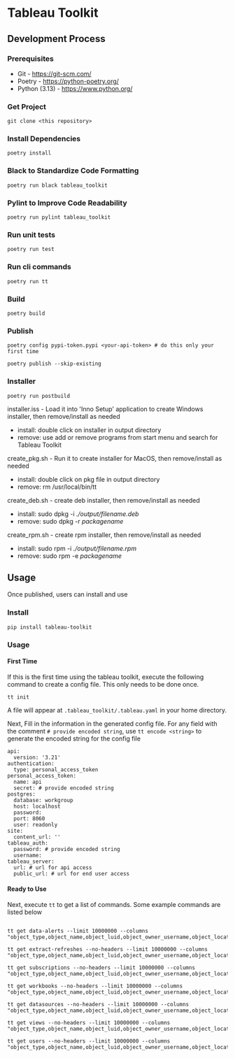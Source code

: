 # Tableau Toolkit


## Development Process

### Prerequisites

* Git - https://git-scm.com/
* Poetry - https://python-poetry.org/
* Python (3.13) - https://www.python.org/

### Get Project
`git clone <this repository>`

### Install Dependencies
`poetry install`

### Black to Standardize Code Formatting
`poetry run black tableau_toolkit`

### Pylint to Improve Code Readability
`poetry run pylint tableau_toolkit`

### Run unit tests
`poetry run test`

### Run cli commands
`poetry run tt`


### Build 
`poetry build`

### Publish
`poetry config pypi-token.pypi <your-api-token> # do this only your first time`

`poetry publish --skip-existing`

### Installer

`poetry run postbuild`

installer.iss - Load it into 'Inno Setup' application to create Windows installer, then remove/install as needed

* install: double click on installer in output directory
* remove: use add or remove programs from start menu and search for Tableau Toolkit

create_pkg.sh - Run it to create installer for MacOS, then remove/install as needed

* install: double click on pkg file in output directory
* remove: rm /usr/local/bin/tt

create_deb.sh - create deb installer, then remove/install as needed

* install: sudo dpkg -i *./output/filename.deb*
* remove: sudo dpkg -r *packagename*

create_rpm.sh - create rpm installer, then remove/install as needed

* install: sudo rpm -i *./output/filename.rpm*
* remove: sudo rpm -e *packagename*

## Usage

Once published, users can install and use

### Install
`pip install tableau-toolkit`

### Usage

#### First Time
If this is the first time using the tableau toolkit, 
execute the following command to create a config file. 
This only needs to be done once.

`tt init`

A file will appear at `.tableau_toolkit/.tableau.yaml`
in your home directory. 

Next, Fill in the information in the generated config file. 
For any field with the comment `# provide encoded string`, 
use `tt encode <string>` to generate the encoded string for the config file

```
api:
  version: '3.21'
authentication:
  type: personal_access_token
personal_access_token:
  name: api
  secret: # provide encoded string
postgres:
  database: workgroup
  host: localhost
  password: 
  port: 8060
  user: readonly
site:
  content_url: ''
tableau_auth:
  password: # provide encoded string
  username: 
tableau_server:
  url: # url for api access
  public_url: # url for end user access
```

#### Ready to Use
Next, execute `tt` to get a list of commands. Some example commands are listed below

```

tt get data-alerts --limit 10000000 --columns "object_type,object_name,object_luid,object_owner_username,object_location,object_size,site_name,site_luid,days_since_last_event,snapshot_at" 

tt get extract-refreshes --no-headers --limit 10000000 --columns "object_type,object_name,object_luid,object_owner_username,object_location,object_size,site_name,site_luid,days_since_last_event,snapshot_at" 

tt get subscriptions --no-headers --limit 10000000 --columns "object_type,object_name,object_luid,object_owner_username,object_location,object_size,site_name,site_luid,days_since_last_event,snapshot_at" 

tt get workbooks --no-headers --limit 10000000 --columns "object_type,object_name,object_luid,object_owner_username,object_location,object_size,site_name,site_luid,days_since_last_event,snapshot_at" 

tt get datasources --no-headers --limit 10000000 --columns "object_type,object_name,object_luid,object_owner_username,object_location,object_size,site_name,site_luid,days_since_last_event,snapshot_at" 

tt get views --no-headers --limit 10000000 --columns "object_type,object_name,object_luid,object_owner_username,object_location,object_size,site_name,site_luid,days_since_last_event,snapshot_at" 

tt get users --no-headers --limit 10000000 --columns "object_type,object_name,object_luid,object_owner_username,object_location,object_size,site_name,site_luid,days_since_last_event,snapshot_at"

```

